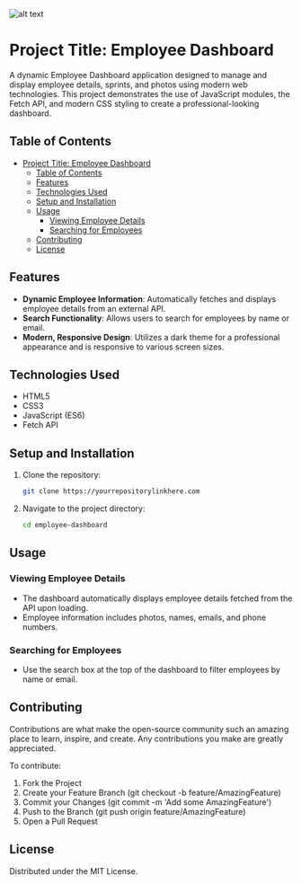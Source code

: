 ![alt text](http://url/to/img.png)

# Project Title: Employee Dashboard

A dynamic Employee Dashboard application designed to manage and display employee details, sprints, and photos using modern web technologies. This project demonstrates the use of JavaScript modules, the Fetch API, and modern CSS styling to create a professional-looking dashboard.

## Table of Contents

- [Project Title: Employee Dashboard](#project-title-employee-dashboard)
  - [Table of Contents](#table-of-contents)
  - [Features](#features)
  - [Technologies Used](#technologies-used)
  - [Setup and Installation](#setup-and-installation)
  - [Usage](#usage)
    - [Viewing Employee Details](#viewing-employee-details)
    - [Searching for Employees](#searching-for-employees)
  - [Contributing](#contributing)
  - [License](#license)

## Features

- **Dynamic Employee Information**: Automatically fetches and displays employee details from an external API.
- **Search Functionality**: Allows users to search for employees by name or email.
- **Modern, Responsive Design**: Utilizes a dark theme for a professional appearance and is responsive to various screen sizes.

## Technologies Used

- HTML5
- CSS3
- JavaScript (ES6)
- Fetch API

## Setup and Installation

1. Clone the repository:

   ```sh
   git clone https://yourrepositorylinkhere.com
   ```

2. Navigate to the project directory:
   ```sh
   cd employee-dashboard
   ```

## Usage

### Viewing Employee Details

- The dashboard automatically displays employee details fetched from the API upon loading.
- Employee information includes photos, names, emails, and phone numbers.

### Searching for Employees

- Use the search box at the top of the dashboard to filter employees by name or email.

## Contributing

Contributions are what make the open-source community such an amazing place to learn, inspire, and create. Any contributions you make are greatly appreciated.

To contribute:

1. Fork the Project
2. Create your Feature Branch (git checkout -b feature/AmazingFeature)
3. Commit your Changes (git commit -m 'Add some AmazingFeature')
4. Push to the Branch (git push origin feature/AmazingFeature)
5. Open a Pull Request

## License

Distributed under the MIT License.
